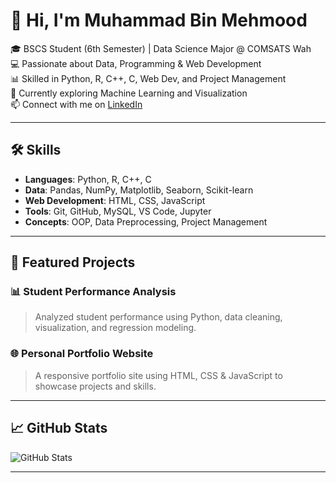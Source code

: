 # 👋 Hi, I'm Muhammad Bin Mehmood

🎓 BSCS Student (6th Semester) | Data Science Major @ COMSATS Wah  
💻 Passionate about Data, Programming & Web Development  
📊 Skilled in Python, R, C++, C, Web Dev, and Project Management  
🚀 Currently exploring Machine Learning and Visualization  
📫 Connect with me on [LinkedIn](www.linkedin.com/in/muhammad-bin-mehmood-424985345)

---

## 🛠️ Skills

- **Languages**: Python, R, C++, C
- **Data**: Pandas, NumPy, Matplotlib, Seaborn, Scikit-learn
- **Web Development**: HTML, CSS, JavaScript
- **Tools**: Git, GitHub, MySQL, VS Code, Jupyter
- **Concepts**: OOP, Data Preprocessing, Project Management

---

## 📂 Featured Projects

### 📊 Student Performance Analysis
> Analyzed student performance using Python, data cleaning, visualization, and regression modeling.

### 🌐 Personal Portfolio Website
> A responsive portfolio site using HTML, CSS & JavaScript to showcase projects and skills.

---

## 📈 GitHub Stats
![GitHub Stats](https://github-readme-stats.vercel.app/api?username=zootedmbm&show_icons=true&theme=radical)

---
